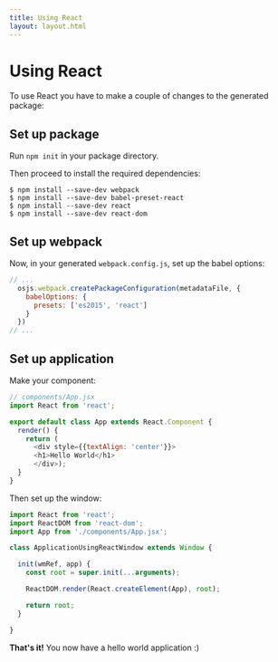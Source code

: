 ```yaml
---
title: Using React
layout: layout.html
---
```


# Using React

To use React you have to make a couple of changes to the generated package:



## Set up package

Run `npm init` in your package directory.

Then proceed to install the required dependencies:

```
$ npm install --save-dev webpack
$ npm install --save-dev babel-preset-react
$ npm install --save-dev react
$ npm install --save-dev react-dom
```

## Set up webpack

Now, in your generated `webpack.config.js`, set up the babel options:

```javascript
// ...
  osjs.webpack.createPackageConfiguration(metadataFile, {
    babelOptions: {
      presets: ['es2015', 'react']
    }
  })
// ...
```

## Set up application

Make your component:

```javascript
// components/App.jsx
import React from 'react';

export default class App extends React.Component {
  render() {
    return (
      <div style={{textAlign: 'center'}}>
      <h1>Hello World</h1>
      </div>);
  }
}

```

Then set up the window:

``` javascript
import React from 'react';
import ReactDOM from 'react-dom';
import App from './components/App.jsx';

class ApplicationUsingReactWindow extends Window {

  init(wmRef, app) {
    const root = super.init(...arguments);

    ReactDOM.render(React.createElement(App), root);

    return root;
  }

}
```

**That's it!** You now have a hello world application :)
